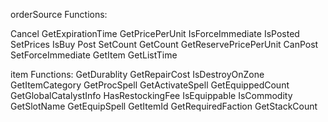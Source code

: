orderSource Functions:

Cancel
GetExpirationTime
GetPricePerUnit
IsForceImmediate
IsPosted
SetPrices
IsBuy
Post
SetCount
GetCount
GetReservePricePerUnit
CanPost
SetForceImmediate
GetItem
GetListTime

item Functions:
GetDurablity
GetRepairCost
IsDestroyOnZone
GetItemCategory
GetProcSpell
GetActivateSpell
GetEquippedCount
GetGlobalCatalystInfo
HasRestockingFee
IsEquippable
IsCommodity
GetSlotName
GetEquipSpell
GetItemId
GetRequiredFaction
GetStackCount

